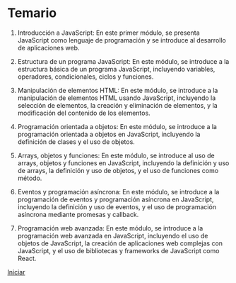 # Temario

1. Introducción a JavaScript: En este primer módulo, se presenta JavaScript como lenguaje de programación y se introduce al desarrollo de aplicaciones web.

2. Estructura de un programa JavaScript: En este módulo, se introduce a la estructura básica de un programa JavaScript, incluyendo variables, operadores, condicionales, ciclos y funciones.

3. Manipulación de elementos HTML: En este módulo, se introduce a la manipulación de elementos HTML usando JavaScript, incluyendo la selección de elementos, la creación y eliminación de elementos, y la modificación del contenido de los elementos.

4. Programación orientada a objetos: En este módulo, se introduce a la programación orientada a objetos en JavaScript, incluyendo la definición de clases y el uso de objetos.

5. Arrays, objetos y funciones: En este módulo, se introduce al uso de arrays, objetos y funciones en JavaScript, incluyendo la definición y uso de arrays, la definición y uso de objetos, y el uso de funciones como método.

6. Eventos y programación asíncrona: En este módulo, se introduce a la programación de eventos y programación asíncrona en JavaScript, incluyendo la definición y uso de eventos, y el uso de programación asíncrona mediante promesas y callback.

7. Programación web avanzada: En este módulo, se introduce a la programación web avanzada en JavaScript, incluyendo el uso de objetos de JavaScript, la creación de aplicaciones web complejas con JavaScript, y el uso de bibliotecas y frameworks de JavaScript como React.

[Iniciar](./capitulo-1.md)
